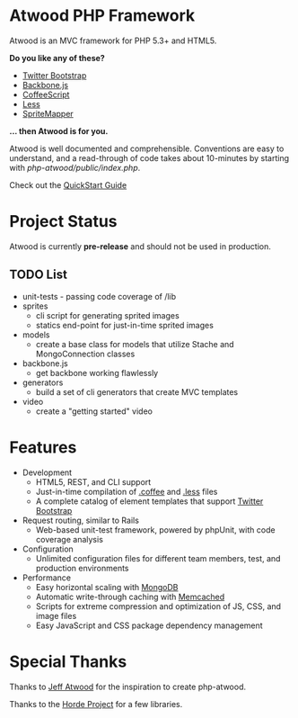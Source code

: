 # Atwood PHP Framework

Atwood is an MVC framework for PHP 5.3+ and HTML5.

**Do you like any of these?**

 * [Twitter Bootstrap](http://twitter.github.com/bootstrap/)
 * [Backbone.js](http://backbonejs.org/)
 * [CoffeeScript](http://coffeescript.org/)
 * [Less](http://lesscss.org/)
 * [SpriteMapper](http://yostudios.github.com/Spritemapper/)

**... then Atwood is for you.**

Atwood is well documented and comprehensible.  Conventions are easy to understand, and a read-through of code takes about
10-minutes by starting with *php-atwood/public/index.php*.

Check out the [QuickStart Guide](QUICKSTART.md)

# Project Status

Atwood is currently **pre-release** and should not be used in production.

## TODO List

 * unit-tests - passing code coverage of /lib
 * sprites
	* cli script for generating sprited images
	* statics end-point for just-in-time sprited images
 * models
	* create a base class for models that utilize Stache and MongoConnection classes
 * backbone.js
	* get backbone working flawlessly
 * generators
	* build a set of cli generators that create MVC templates
 * video
	* create a "getting started" video

# Features

 * Development
	* HTML5, REST, and CLI support
	* Just-in-time compilation of [.coffee](http://coffeescript.org/) and [.less](http://lesscss.org/) files
	* A complete catalog of element templates that support [Twitter Bootstrap](http://twitter.github.com/bootstrap/)
  * Request routing, similar to Rails
	* Web-based unit-test framework, powered by phpUnit, with code coverage analysis
 * Configuration
	* Unlimited configuration files for different team members, test, and production environments
 * Performance
	* Easy horizontal scaling with [MongoDB](http://www.mongodb.org/)
	* Automatic write-through caching with [Memcached](http://memcached.org/)
	* Scripts for extreme compression and optimization of JS, CSS, and image files
	* Easy JavaScript and CSS package dependency management

# Special Thanks

Thanks to [Jeff Atwood](http://www.codinghorror.com/blog/2012/06/the-php-singularity.html) for the inspiration to create php-atwood.

Thanks to the [Horde Project](http://pear.horde.org/) for a few libraries.